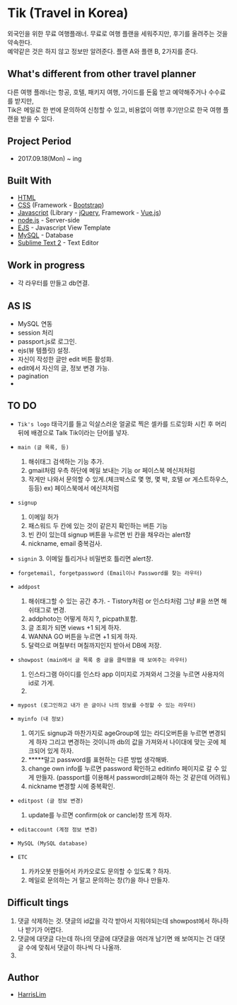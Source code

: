 # Tik (Travel in Korea)

외국인을 위한 무료 여행플래너. 무료로 여행 플랜을 세워주지만, 후기를 올려주는 것을 약속한다.<br> 예약같은 것은 하지 않고 정보만 알려준다. 플랜 A와 플랜 B, 2가지를 준다.

## What's different from other travel planner

다른 여행 플래너는 항공, 호텔, 패키지 여행, 가이드를 돈읇 받고 예약해주거나 수수료를 받지만,<br>
Tik은 메일로 한 번에 문의하여 신청할 수 있고, 비용없이 여행 후기만으로 한국 여행 플랜을 받을 수 있다.

## Project Period

* 2017.09.18(Mon) ~ ing

## Built With

* [HTML](https://www.w3.org/html/)
* [CSS](https://www.w3.org/Style/CSS/) (Framework - [Bootstrap](https://getbootstrap.com/))
* [Javascript](https://www.javascript.com/) (Library - [jQuery](https://jquery.com/), Framework - [Vue.js](https://vuejs.org/))
* [node.js](https://nodejs.org/en/) - Server-side
* [EJS](http://www.embeddedjs.com/) - Javascript View Template
* [MySQL](https://www.mysql.com/) - Database
* [Sublime Text 2](http://www.sublimetext.com/2) - Text Editor


## Work in progress

*  각 라우터를 만들고 db연결.

## AS IS

* MySQL 연동
* session 처리
* passport.js로 로그인.
* ejs(뷰 템플릿) 설정.
* 자신이 작성한 글만 edit 버튼 활성화.
* edit에서 자신의 글, 정보 변경 가능.
* pagination
* 

## TO DO

* `Tik's logo`
	태극기를 들고 익살스러운 얼굴로 찍은 셀카를 드로잉화 시킨 후 머리 뒤에 배경으로 Talk Tik이라는 단어를 넣자.

* `main (글 목록, 등)`<br>
	1. 해쉬태그 검색하는 기능 추가.<br>
	2. gmail처럼 우측 하단에 메일 보내는 기능 or 페이스북 메신저처럼<br>
	3. 작게만 나와서 문의할 수 있게.(체크박스로 몇 명, 몇 박, 호텔 or 게스트하우스, 등등) ex) 페이스북에서 에신저처럼

* `signup`<br>
	1. 이메일 허가<br>
	2. 패스워드 두 칸에 있는 것이 같은지 확인하는 버튼 기능<br>
	4. 빈 칸이 있는데 signup 버튼을 누르면 빈 칸을 채우라는 alert창<br>
	6. nickname, email 중복검사.

* `signin`
	3. 이메일 틀리거나 비밀번호 틀리면 alert창.

* `forgetemail, forgetpassword (Email이나 Password를 찾는 라우터)`

* `addpost`<br>
	1. 해쉬태그할 수 있는 공간 추가. - Tistory처럼 or 인스타처럼 그냥 #을 쓰면 해쉬태그로 변경.
	2. addphoto는 어떻게 하지 ?, picpath포함. 
	3. 글 조회가 되면 views +1 되게 하자.
	4. WANNA GO 버튼을 누르면 +1 되게 하자.
	6. 달력으로 며칠부터 며칠까지인지 받아서 DB에 저장.

* `showpost (main에서 글 목록 중 글을 클릭했을 때 보여주는 라우터)`<br>
	1. 인스타그램 아이디를 인스타 app 이미지로 가져와서 그것을 누르면 사용자의 id로 가게.
	5. 

* `mypost (로그인하고 내가 쓴 글이나 나의 정보를 수정할 수 있는 라우터)`

* `myinfo (내 정보)`
	1. 여기도 signup과 마찬가지로 ageGroup에 있는 라디오버튼을 누르면 변경되게 하자 그리고 변경하는 것이니까 db의 값을 가져와서 나이대에 맞는 곳에 체크되어 있게 하자.
	2. *****말고 password를 표현하는 다른 방법 생각해봐.
	3. change own info를 누르면 password 확인하고 editinfo 페이지로 갈 수 있게 만들자. (passport를 이용해서 password비교해야 하는 것 같은데 어려워.)
	4. nickname 변경할 시에 중복확인.

* `editpost (글 정보 변경)`
	1. update를 누르면 confirm(ok or cancle)창 뜨게 하자.

* `editaccount (계정 정보 변경)`

* `MySQL (MySQL database)`<br>

* `ETC`<br>
	1. 카카오봇 만들어서 카카오로도 문의할 수 있도록 ? 하자.
	2. 메일로 문의하는 거 말고 문의하는 창(?)을 하나 만들자.

## Difficult tings
1. 댓글 삭제하는 것. 댓글의 id값을 각각 받아서 지워야되는데 showpost에서 하나하나 받기가 어렵다.
2. 댓글에 대댓글 다는데 하나의 댓글에 대댓글을 여러개 남기면 왜 보여지는 건 대댓글 수에 맞춰서 댓글이 하나씩 다 나올까. 
3.

## Author

* [HarrisLim](https://github.com/HarrisLim)<br><br>